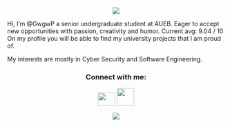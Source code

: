 <div id="header" align="center">
  <img src="https://media.giphy.com/media/wcgn5fVDjvR7pdvz4C/giphy.gif"/>
</div>

Hi, I’m @GwgwP
a senior undergraduate student at AUEB. Eager to accept new opportunities with passion, creativity and humor.
Current avg: 9.04 / 10
On my profile you will be able to find my university projects that I am proud of. 

My interests are mostly in Cyber Security and Software Engineering. 




<h3 align="center">Connect with me:</h3>
<p align="center">
 <a href="https://discordapp.com/users/678618870357164070" target="_blank"><img src="https://seeklogo.com/images/D/discord-color-logo-E5E6DFEF80-seeklogo.com.png" height="30" width="40" /></a>
 <a href="www.linkedin.com/in/georgia-petsa-" target="_blank"><img src="https://cdn-icons-png.flaticon.com/512/174/174857.png" height="40" width="40" /></a></p>




<div id="header" align="center">
    <img src="https://media.giphy.com/media/HscDLzkO8EOTmgkhQP/giphy.gif"/>
</div>
